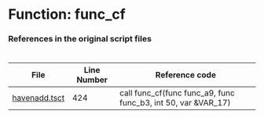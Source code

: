 # Function: func_cf
### References in the original script files

#

| File | Line Number | Reference code |
| --- | --- | --- |
| [havenadd.tsct](../../../out/havenadd.tsct#L424) | 424 | call func_cf(func func_a9, func func_b3, int 50, var &VAR_17) |
